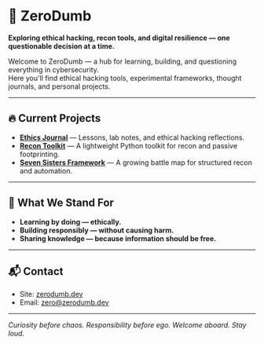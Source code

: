 # 🧠 ZeroDumb

**Exploring ethical hacking, recon tools, and digital resilience — one questionable decision at a time.**

Welcome to ZeroDumb — a hub for learning, building, and questioning everything in cybersecurity.  
Here you'll find ethical hacking tools, experimental frameworks, thought journals, and personal projects.

---

## 🔥 Current Projects

- [**Ethics Journal**](https://zerodumb.dev) — Lessons, lab notes, and ethical hacking reflections.
- [**Recon Toolkit**](https://github.com/ZeroDumb/recon-toolkit) — A lightweight Python toolkit for recon and passive footprinting.
- [**Seven Sisters Framework**](https://github.com/ZeroDumb/seven-sisters) — A growing battle map for structured recon and automation.

---

## 🧭 What We Stand For

- **Learning by doing — ethically.**
- **Building responsibly — without causing harm.**
- **Sharing knowledge — because information should be free.**

---

## 📬 Contact

- Site: [zerodumb.dev](https://zerodumb.dev)
- Email: [zero@zerodumb.dev](mailto:zero@zerodumb.dev)

---

*Curiosity before chaos. Responsibility before ego. Welcome aboard. Stay loud.*

